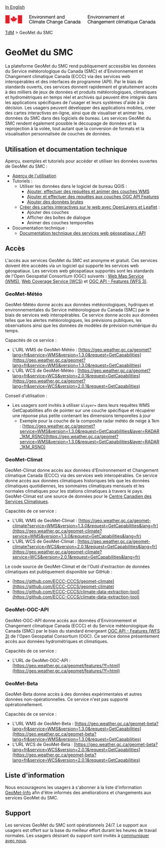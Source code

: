 [In English](readme_en.md)

![ECCC logo](../img_eccc-logo.png)

[TdM](../readme_fr.md) > GeoMet du SMC


# GeoMet du SMC

La plateforme GeoMet du SMC rend publiquement accessible les données du Service météorologique du Canada (SMC) et d'Environnement et Changement climatique Canada (ECCC) via des services web interopérables et des interfaces de programme (API). Par le biais de standards ouverts, ces services donnent rapidement et gratuitement accès à des milliers de jeux de données et produits météorologiques, climatiques et hydrométriques en temps réel et archivés qui peuvent être intégrés dans les applications spécifiques de l'usager et leurs systèmes d'aide à la décision. Les usagers peuvent développer des applications mobiles, créer des cartes interactives en-ligne, ainsi que de visualiser et animer les données du SMC dans des logiciels de bureau. Les services GeoMet du SMC rendent également possible le découpage de données et la reprojection à la volée, tout autant que la conversion de formats et la visualisation personnalisée de couches de données.


## Utilisation et documentation technique

Aperçu, exemples et tutoriels pour accéder et utiliser les données ouvertes de GeoMet du SMC :

* [Aperçu de l'utilisation](../usage/readme_fr.md)
* Tutoriels :
    * Utiliser les données dans le logiciel de bureau QGIS :
        * [Ajouter, effectuer des requêtes et animer des couches WMS](../usage/tutorial_WMS_QGIS_fr.md)
        * [Ajouter et effectuer des requêtes aux couches OGC API Features](../usage/tutorial_OAFeat_QGIS_fr.md)
        * [Ajouter des données brutes](../usage/tutorial_raw-data_QGIS_fr.md)
    * [Créer des cartes interactives sur le web avec OpenLayers et Leaflet](../usage/tutorial_web-maps_fr.md) :
        * Ajouter des couches
        * Afficher des boîtes de dialogue
        * Animer des couches temporelles
* Documentation technique :
    * [Documentation technique des services web géospatiaux / API](web-services_fr.md)

## Accès

L'accès aux services GeoMet du SMC est anonyme et gratuit. Ces services doivent être accédés via un logiciel qui supporte les services web géospatiaux. Les services web géospatiaux supportés sont les standards de l'Open Geospatial Consortium (OGC) suivants : [Web Map Service (WMS)](https://www.opengeospatial.org/standards/wms), [Web Coverage Service (WCS)](https://www.opengeospatial.org/standards/wcs) et [OGC API - Features (WFS 3)](https://github.com/opengeospatial/WFS_FES).

### GeoMet-Météo

GeoMet-Météo donne accès aux données météorologiques, hydriques et environnementales du Service météorologique du Canada (SMC) par le biais de services web interopérables. Ce service donne accès aux données telles que les alertes météorologiques, les prévisions publiques, les observations ainsi que les données de modèles de prévision numérique du temps.

Capacités de ce service :

* L'URL WMS de GeoMet-Météo : [https://geo.weather.gc.ca/geomet?lang=fr&service=WMS&version=1.3.0&request=GetCapabilities](https://geo.weather.gc.ca/geomet?lang=fr&service=WMS&version=1.3.0&request=GetCapabilities)
* L'URL WCS de GeoMet-Météo : [https://geo.weather.gc.ca/geomet?lang=fr&service=WCS&version=2.0.1&request=GetCapabilities](https://geo.weather.gc.ca/geomet?lang=fr&service=WCS&version=2.0.1&request=GetCapabilities)

Conseil d'utilisation :

* Les usagers sont invités à utiliser `&layer=` dans leurs requêtes WMS GetCapabilities afin de pointer sur une couche spécifique et récupérer une réponse plus petite contenant les dimensions temporelles à jour
    * Exemple pour la couche de la composite radar météo de neige à 1km : [https://geo.weather.gc.ca/geomet?service=WMS&version=1.3.0&request=GetCapabilities&layer=RADAR_1KM_RSNO](https://geo.weather.gc.ca/geomet?service=WMS&version=1.3.0&request=GetCapabilities&layer=RADAR_1KM_RSNO)

### GeoMet-Climat

GeoMet-Climat donne accès aux données d'Environnement et Changement climatique Canada (ECCC) via des services web interopérables. Ce service donne accès aux données climatiques historiques tels que les données climatiques quotidiennes, les sommaires climatiques mensuels et les normales climatiques pour les stations climatiques à travers le pays. GeoMet-Climat est une source de données pour le [Centre Canadien des Services Climatiques](https://www.canada.ca/fr/environnement-changement-climatique/services/changements-climatiques/centre-canadien-services-climatiques.html).

Capacités de ce service :

* L'URL WMS de GeoMet-Climat : [https://geo.weather.gc.ca/geomet-climate?service=WMS&version=1.3.0&request=GetCapabilities&lang=fr](https://geo.weather.gc.ca/geomet-climate?service=WMS&version=1.3.0&request=GetCapabilities&lang=fr)
* L'URL WCS de GeoMet-Climat : [https://geo.weather.gc.ca/geomet-climate?service=WCS&version=2.0.1&request=GetCapabilities&lang=fr](https://geo.weather.gc.ca/geomet-climate?service=WCS&version=2.0.1&request=GetCapabilities&lang=fr)

Le code source de GeoMet-Climat et de l'Outil d'extraction de données climatiques est publiquement disponible sur GitHub :

* [https://github.com/ECCC-CCCS/geomet-climate](https://github.com/ECCC-CCCS/geomet-climate)
* [https://github.com/ECCC-CCCS/climate-data-extraction-tool](https://github.com/ECCC-CCCS/climate-data-extraction-tool)

### GeoMet-OGC-API

GeoMet-OGC-API donne accès aux données d'Environnement et Changement climatique Canada (ECCC) et du Service météorologique du Canada (SMC) par le biais du standard émergeant [OGC API - Features (WFS 3)](https://github.com/opengeospatial/WFS_FES) de l'Open Geospatial Consortium (OGC). Ce service donne présentement accès aux données hydrométriques et climatiques.

Capacités de ce service :

* L'URL de GeoMet-OGC-API : [https://geo.weather.gc.ca/geomet/features/?f=html](https://geo.weather.gc.ca/geomet/features/?f=html)

### GeoMet-Beta

GeoMet-Beta donne accès à des données expérimentales et autres données non-opérationnelles. Ce service n'est pas supporté opérationellement.

Capacités de ce service :

* L'URL WMS de GeoMet-Beta : [https://geo.weather.gc.ca/geomet-beta?lang=fr&service=WMS&version=1.3.0&request=GetCapabilities](https://geo.weather.gc.ca/geomet-beta?lang=fr&service=WMS&version=1.3.0&request=GetCapabilities)
* L'URL WCS de GeoMet-Beta : [https://geo.weather.gc.ca/geomet-beta?lang=fr&service=WCS&version=2.0.1&request=GetCapabilities](https://geo.weather.gc.ca/geomet-beta?lang=fr&service=WCS&version=2.0.1&request=GetCapabilities)


## Liste d'information

Nous encourageons les usagers à s'abonner à la liste d'information [GeoMet-Info](https://lists.ec.gc.ca/cgi-bin/mailman/listinfo/geomet-info) afin d'être informés des améliorations et changements aux services GeoMet du SMC.


## Support

Les services GeoMet du SMC sont opérationnels 24/7. Le support aux usagers est offert sur la base du meilleur effort durant les heures de travail normales. Les usagers désirant du support sont invités à [communiquer avec nous](https://meteo.gc.ca/mainmenu/contact_us_f.html).

